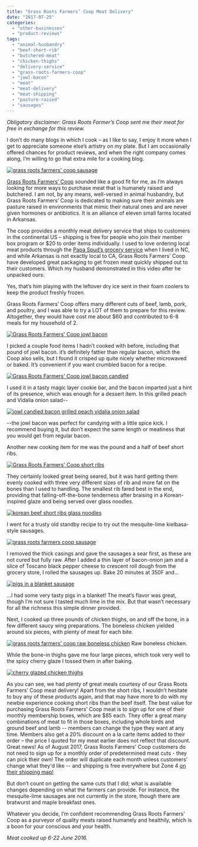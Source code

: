 ```yaml
---
title: "Grass Roots Farmers’ Coop Meat Delivery"
date: "2017-07-25"
categories:
  - "other-businesses"
  - "product-reviews"
tags:
  - "animal-husbandry"
  - "beef-short-rib"
  - "butchered-meat"
  - "chicken-thighs"
  - "delivery-service"
  - "grass-roots-farmers-coop"
  - "jowl-bacon"
  - "meat"
  - "meat-delivery"
  - "meat-shipping"
  - "pasture-raised"
  - "sausages"
---
```


_Obligatory disclaimer: Grass Roots Farmer’s Coop sent me their meat for free in exchange for this review._

I don’t do many blogs in which I cook – as I like to say, I enjoy it more when I get to appreciate someone else’s artistry on my plate. But I am occasionally offered chances for product reviews, and when the right company comes along, I’m willing to go that extra mile for a cooking blog.

[![grass roots farmers' coop sausage](http://s3.amazonaws.com/thegourmez-wpmedia/2017/07/Grass-Roots-Coop-001-462x500.jpg)](http://s3.amazonaws.com/thegourmez-wpmedia/2017/07/Grass-Roots-Coop-001.jpg)

[Grass Roots Farmers’ Coop](https://www.grassrootscoop.com/) sounded like a good fit for me, as I’m always looking for more ways to purchase meat that is humanely raised and butchered. I am not, by any means, well-versed in animal husbandry, but Grass Roots Farmers’ Coop is dedicated to making sure their animals are pasture raised in environments that mimic their natural ones and are never given hormones or antibiotics. It is an alliance of eleven small farms located in Arkansas.

The coop provides a monthly meat delivery service that ships to customers in the continental US – shipping is free for people who join their member box program or $20 to order items individually. I used to love ordering local meat products through the [Papa Spud’s grocery service](http://papaspuds.com/) when I lived in NC, and while Arkansas is not exactly local to CA, Grass Roots Farmers’ Coop have developed great packaging to get frozen meat quickly shipped out to their customers. Which my husband demonstrated in this video after he unpacked ours:

Yes, that’s him playing with the leftover dry ice sent in their foam coolers to keep the product freshly frozen.

Grass Roots Farmers’ Coop offers many different cuts of beef, lamb, pork, and poultry, and I was able to try a LOT of them to prepare for this review. Altogether, they would have cost me about $60 and contributed to 6-8 meals for my household of 2.

[![Grass Roots Farmers' Coop jowl bacon](http://s3.amazonaws.com/thegourmez-wpmedia/2017/07/Grass-Roots-Coop-013-500x372.jpg)](http://s3.amazonaws.com/thegourmez-wpmedia/2017/07/Grass-Roots-Coop-013.jpg)

I picked a couple food items I hadn’t cooked with before, including that pound of jowl bacon. it’s definitely fattier than regular bacon, which the Coop also sells, but I found it crisped up quite nicely whether microwaved or baked. It’s convenient if you want crumbled bacon for a recipe.

[![Grass Roots Farmers' Coop jowl bacon candied](http://s3.amazonaws.com/thegourmez-wpmedia/2017/07/Grass-Roots-Coop-015-500x257.jpg)](http://s3.amazonaws.com/thegourmez-wpmedia/2017/07/Grass-Roots-Coop-015.jpg)

I used it in a tasty magic layer cookie bar, and the bacon imparted just a hint of its presence, which was enough for a dessert item. In this grilled peach and Vidalia onion salad--

[![jowl candied bacon grilled peach vidalia onion salad](http://s3.amazonaws.com/thegourmez-wpmedia/2017/07/Grass-Roots-Coop-016-500x334.jpg)](http://s3.amazonaws.com/thegourmez-wpmedia/2017/07/Grass-Roots-Coop-016.jpg)

\--the jowl bacon was perfect for candying with a little spice kick. I recommend buying it, but don’t expect the same length or meatiness that you would get from regular bacon.

Another new cooking item for me was the pound and a half of beef short ribs.

[![Grass Roots Farmers' Coop short ribs](http://s3.amazonaws.com/thegourmez-wpmedia/2017/07/Grass-Roots-Coop-009-500x334.jpg)](http://s3.amazonaws.com/thegourmez-wpmedia/2017/07/Grass-Roots-Coop-009.jpg)

They certainly looked great being seared, but it was hard getting them evenly cooked with three very different sizes of rib and more fat on the bones than I used to handling. The smallest rib fared best in the end, providing that falling-off-the-bone tenderness after braising in a Korean-inspired glaze and being served over glass noodles.

[![korean beef short ribs glass noodles](http://s3.amazonaws.com/thegourmez-wpmedia/2017/07/Grass-Roots-Coop-010-397x500.jpg)](http://s3.amazonaws.com/thegourmez-wpmedia/2017/07/Grass-Roots-Coop-010.jpg)

I went for a trusty old standby recipe to try out the mesquite-lime kielbasa-style sausages.

[![grass roots farmers coop sausage](http://s3.amazonaws.com/thegourmez-wpmedia/2017/07/Grass-Roots-Coop-003-500x334.jpg)](http://s3.amazonaws.com/thegourmez-wpmedia/2017/07/Grass-Roots-Coop-003.jpg)

I removed the thick casings and gave the sausages a sear first, as these are not cured but fully raw. After I added a thin layer of bacon-onion jam and a slice of Toscano black pepper cheese to crescent roll dough from the grocery store, I rolled the sausages up. Bake 20 minutes at 350F and…

[![pigs in a blanket sausage](http://s3.amazonaws.com/thegourmez-wpmedia/2017/07/Grass-Roots-Coop-006-500x335.jpg)](http://s3.amazonaws.com/thegourmez-wpmedia/2017/07/Grass-Roots-Coop-006.jpg)

…I had some very tasty pigs in a blanket! The meat’s flavor was great, though I’m not sure I tasted much lime in the mix. But that wasn’t necessary for all the richness this simple dinner provided.

Next, I cooked up three pounds of chicken thighs, on and off the bone, in a few different saucy wing preparations. The boneless chicken yielded around six pieces, with plenty of meat for each bite.




<div class="caption">

[![grass roots farmers' coop raw boneless chicken](http://s3.amazonaws.com/thegourmez-wpmedia/2017/07/Grass-Roots-Coop-023-500x334.jpg)](http://s3.amazonaws.com/thegourmez-wpmedia/2017/07/Grass-Roots-Coop-023.jpg) Raw boneless chicken.</div>


While the bone-in thighs gave me four large pieces, which took very well to the spicy cherry glaze I tossed them in after baking.

[![cherry glazed chicken thighs](http://s3.amazonaws.com/thegourmez-wpmedia/2017/07/Grass-Roots-Coop-021-500x334.jpg)](http://s3.amazonaws.com/thegourmez-wpmedia/2017/07/Grass-Roots-Coop-021.jpg)

As you can see, we had plenty of great meals courtesy of our Grass Roots Farmers’ Coop meat delivery! Apart from the short ribs, I wouldn’t hesitate to buy any of these products again, and that may have more to do with my newbie experience cooking short ribs than the beef itself. The best value for purchasing Grass Roots Farmers’ Coop meat is to sign up for one of their monthly membership boxes, which are $85 each. They offer a great many combinations of meat to fit in those boxes, including whole birds and ground beef and lamb -- members can change the type they want at any time. Members also get a 20% discount on a la carte items added to their order – the price I quoted for my meat earlier does not reflect that discount.  Great news! As of August 2017, Grass Roots Farmers' Coop customers do not need to sign up for a monthly order of predetermined meat cuts - they can pick their own! The order will duplicate each month unless customers' change what they'd like -- and shipping is free everywhere but Zone 4 [on their shipping map!](https://grassrootscoop.com/how-it-works/#shipping-information)

But don’t count on getting the same cuts that I did; what is available changes depending on what the farmers can provide. For instance, the mesquite-lime sausages are not currently in the store, though there are bratwurst and maple breakfast ones.

Whatever you decide, I’m confident recommending Grass Roots Farmers’ Coop as a purveyor of quality meats raised humanely and healthily, which is a boon for your conscious and your health.

_Meat cooked up 6-22 June 2016._
